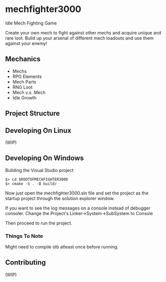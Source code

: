 # mechfighter3000
Idle Mech Fighting Game

Create your own mech to fight against other mechs and acquire unique and rare loot. Build up your arsenal of different mech loadouts and use them against your enemy!

## Mechanics

* Mechs
* RPG Elements
* Mech Parts
* RNG Loot
* Mech v.s. Mech
* Idle Growth

## Project Structure


## Developing On Linux
(WIP)

## Developing On Windows
Building the Visual Studio project
```
$> cd $ROOTOFMECHFIGHTER3000
$> cmake -S . -B build/
```
Now just open the mechfighter3000.sln file and set the project as the startup project through
the solution explorer window.

If you want to see the log messages on a console instead of debugger consoler. Change the Project's Linker->System->SubSystem to Console

Then proceed to run the project.

### Things To Note
Might need to compile stb atleast once before running.

## Contributing
(WIP)